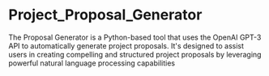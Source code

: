 # Project_Proposal_Generator
The Proposal Generator is a Python-based tool that uses the OpenAI GPT-3 API to automatically generate project proposals. It's designed to assist users in creating compelling and structured project proposals by leveraging powerful natural language processing capabilities
